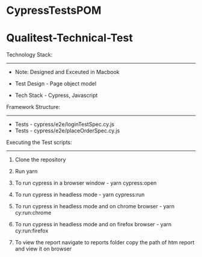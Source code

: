 # CypressTestsPOM
<!-- @format -->

# Qualitest-Technical-Test

Technology Stack:

---

- Note: Designed and Exceuted in Macbook

- Test Design - Page object model

- Tech Stack - Cypress, Javascript

Framework Structure:

---

- Tests - cypress/e2e/loginTestSpec.cy.js
- Tests - cypress/e2e/placeOrderSpec.cy.js

Executing the Test scripts:

---

1. Clone the repository

2. Run yarn

3. To run cypress in a browser window - yarn cypress:open

4. To run cypress in headless mode - yarn cypress:run

5. To run cypress in headless mode and on chrome browser - yarn cy:run:chrome

6. To run cypress in headless mode and on firefox browser - yarn cy:run:firefox

7. To view the report navigate to reports folder copy the path of htm report and view it on browser
